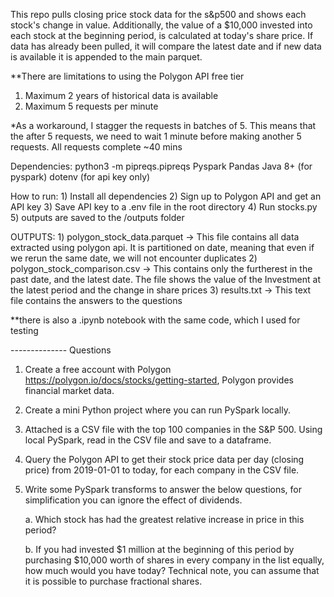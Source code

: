 This repo pulls closing price stock data for the s&p500 and shows each stock's change in value.
Additionally, the value of a $10,000 invested into each stock at the beginning period, is calculated at today's share price.
If data has already been pulled, it will compare the latest date and if new data is available it is appended to the main parquet.

**There are limitations to using the Polygon API free tier
 1) Maximum 2 years of historical data is available 
 2) Maximum 5 requests per minute

*As a workaround, I stagger the requests in batches of 5. This means that the after 5 requests, we need to wait 1 minute before making another 5 requests. 
All requests complete ~40 mins

Dependencies:
python3 -m  pipreqs.pipreqs
    Pyspark
    Pandas
    Java 8+ (for pyspark)
    dotenv (for api key only)

How to run:
    1) Install all dependencies
    2) Sign up to Polygon API and get an API key 
    3) Save API key to a .env file in the root directory 
    4) Run stocks.py
    5) outputs are saved to the /outputs folder

OUTPUTS:
    1) polygon_stock_data.parquet -> This file contains all data extracted using polygon api. 
       It is partitioned on date, meaning that even if we rerun the same date, we will not encounter duplicates
    2) polygon_stock_comparison.csv -> This contains only the furtherest in the past date, and the latest date.
       The file shows the value of the Investment at the latest period and the change in share prices
    3) results.txt -> This text file contains the answers to the questions

**there is also a .ipynb notebook with the same code, which I used for testing

-------------- Questions
1. Create a free account with Polygon https://polygon.io/docs/stocks/getting-started, Polygon provides financial market data.

2. Create a mini Python project where you can run PySpark locally.

3. Attached is a CSV file with the top 100 companies in the S&P 500. Using local PySpark, read in the CSV file and save to a dataframe.

4. Query the Polygon API to get their stock price data per day (closing price) from 2019-01-01 to today, for each company in the CSV file.

5. Write some PySpark transforms to answer the below questions, for simplification you can ignore the effect of dividends.

    a. Which stock has had the greatest relative increase in price in this period?

    b. If you had invested $1 million at the beginning of this period by purchasing $10,000 worth of shares in every company in the list equally, how much would you have today? Technical note, you can assume that it is possible to purchase fractional shares.